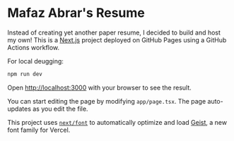 # Mafaz Abrar's Resume

Instead of creating yet another paper resume, I decided to build and host my own! This is a 
[Next.js](https://nextjs.org) project deployed on GitHub Pages using a GitHub Actions workflow.


For local deugging:

```bash
npm run dev
```

Open [http://localhost:3000](http://localhost:3000) with your browser to see the result.

You can start editing the page by modifying `app/page.tsx`. The page auto-updates as you edit the file.

This project uses
[`next/font`](https://nextjs.org/docs/app/building-your-application/optimizing/fonts) 
to automatically optimize and load [Geist](https://vercel.com/font), a new font family for Vercel.

